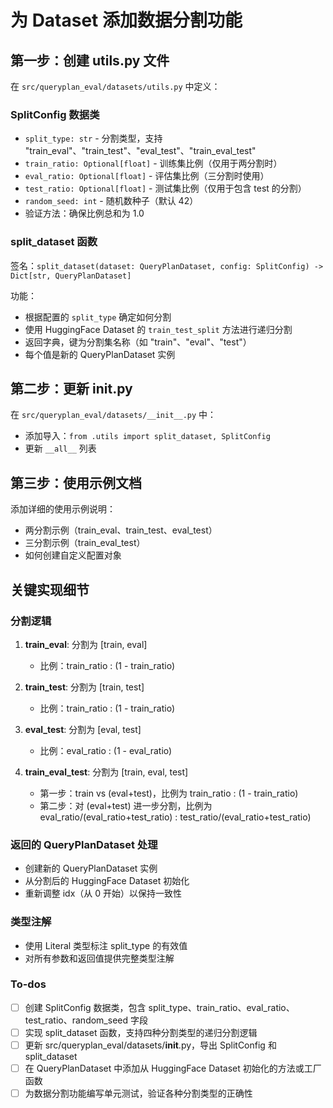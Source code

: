 <!-- 307ff54d-e6ed-49f4-a239-413cda698004 eabcc795-0730-4337-87e6-8c780466d6a0 -->
# 为 Dataset 添加数据分割功能

## 第一步：创建 utils.py 文件

在 `src/queryplan_eval/datasets/utils.py` 中定义：

### SplitConfig 数据类
- `split_type: str` - 分割类型，支持 "train_eval"、"train_test"、"eval_test"、"train_eval_test"
- `train_ratio: Optional[float]` - 训练集比例（仅用于两分割时）
- `eval_ratio: Optional[float]` - 评估集比例（三分割时使用）
- `test_ratio: Optional[float]` - 测试集比例（仅用于包含 test 的分割）
- `random_seed: int` - 随机数种子（默认 42）
- 验证方法：确保比例总和为 1.0

### split_dataset 函数
签名：`split_dataset(dataset: QueryPlanDataset, config: SplitConfig) -> Dict[str, QueryPlanDataset]`

功能：
- 根据配置的 `split_type` 确定如何分割
- 使用 HuggingFace Dataset 的 `train_test_split` 方法进行递归分割
- 返回字典，键为分割集名称（如 "train"、"eval"、"test"）
- 每个值是新的 QueryPlanDataset 实例

## 第二步：更新 __init__.py

在 `src/queryplan_eval/datasets/__init__.py` 中：
- 添加导入：`from .utils import split_dataset, SplitConfig`
- 更新 `__all__` 列表

## 第三步：使用示例文档

添加详细的使用示例说明：
- 两分割示例（train_eval、train_test、eval_test）
- 三分割示例（train_eval_test）
- 如何创建自定义配置对象

## 关键实现细节

### 分割逻辑
1. **train_eval**: 分割为 [train, eval]
   - 比例：train_ratio : (1 - train_ratio)

2. **train_test**: 分割为 [train, test]
   - 比例：train_ratio : (1 - train_ratio)

3. **eval_test**: 分割为 [eval, test]
   - 比例：eval_ratio : (1 - eval_ratio)

4. **train_eval_test**: 分割为 [train, eval, test]
   - 第一步：train vs (eval+test)，比例为 train_ratio : (1 - train_ratio)
   - 第二步：对 (eval+test) 进一步分割，比例为 eval_ratio/(eval_ratio+test_ratio) : test_ratio/(eval_ratio+test_ratio)

### 返回的 QueryPlanDataset 处理
- 创建新的 QueryPlanDataset 实例
- 从分割后的 HuggingFace Dataset 初始化
- 重新调整 idx（从 0 开始）以保持一致性

### 类型注解
- 使用 Literal 类型标注 split_type 的有效值
- 对所有参数和返回值提供完整类型注解

### To-dos

- [ ] 创建 SplitConfig 数据类，包含 split_type、train_ratio、eval_ratio、test_ratio、random_seed 字段
- [ ] 实现 split_dataset 函数，支持四种分割类型的递归分割逻辑
- [ ] 更新 src/queryplan_eval/datasets/__init__.py，导出 SplitConfig 和 split_dataset
- [ ] 在 QueryPlanDataset 中添加从 HuggingFace Dataset 初始化的方法或工厂函数
- [ ] 为数据分割功能编写单元测试，验证各种分割类型的正确性